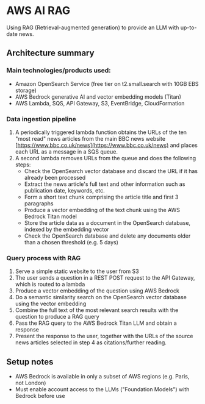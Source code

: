 # AWS AI RAG

Using RAG (Retrieval-augmented generation) to provide an LLM with up-to-date news.

## Architecture summary

### Main technologies/products used:
- Amazon OpenSearch Service (free tier on t2.small.search with 10GB EBS storage)
- AWS Bedrock generative AI and vector embedding models (Titan)
- AWS Lambda, SQS, API Gateway, S3, EventBridge, CloudFormation


### Data ingestion pipeline

1. A periodically triggered lambda function obtains the URLs of the ten "most read" news articles from the main BBC news website [https://www.bbc.co.uk/news](https://www.bbc.co.uk/news) and places each URL as a message in a SQS queue.
2. A second lambda removes URLs from the queue and does the following steps:
    - Check the OpenSearch vector database and discard the URL if it has already been processed
    - Extract the news article's full text and other information such as publication date, keywords, etc.
    - Form a short text chunk comprising the article title and first 3 paragraphs
    - Produce a vector embedding of the text chunk using the AWS Bedrock Titan model
    - Store the article data as a document in the OpenSearch database, indexed by the embedding vector
    - Check the OpenSearch database and delete any documents older than a chosen threshold (e.g. 5 days)


### Query process with RAG

1. Serve a simple static website to the user from S3
2. The user sends a question in a REST POST request to the API Gateway, which is routed to a lambda
3. Produce a vector embedding of the question using AWS Bedrock
4. Do a semantic similarity search on the OpenSearch vector database using the vector embedding
5. Combine the full text of the most relevant search results with the question to produce a RAG query
6. Pass the RAG query to the AWS Bedrock Titan LLM and obtain a response
7. Present the response to the user, together with the URLs of the source news articles selected in step 4 as citations/further reading.


## Setup notes

- AWS Bedrock is available in only a subset of AWS regions (e.g. Paris, not London)
- Must enable account access to the LLMs ("Foundation Models") with Bedrock before use

